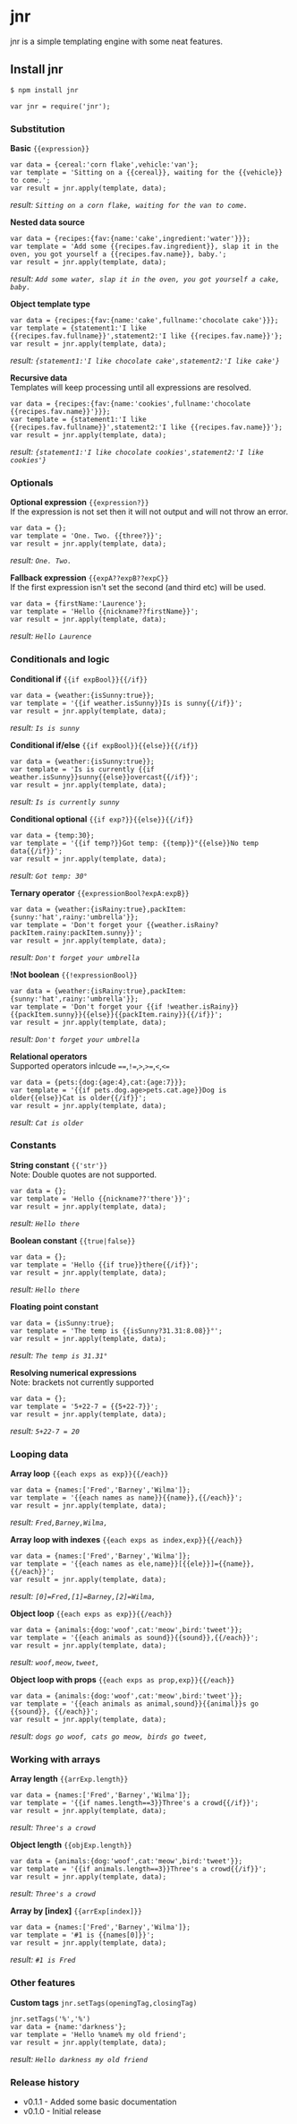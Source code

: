 # jnr

jnr is a simple templating engine with some neat features.


Install jnr
-----------

```bash
$ npm install jnr
```

```node
var jnr = require('jnr');
```

<!--readme-->
### Substitution

**Basic** `{{expression}}`  
```node
var data = {cereal:'corn flake',vehicle:'van'};
var template = 'Sitting on a {{cereal}}, waiting for the {{vehicle}} to come.';
var result = jnr.apply(template, data);
```
*result: `Sitting on a corn flake, waiting for the van to come.`*

**Nested data source**  
```node
var data = {recipes:{fav:{name:'cake',ingredient:'water'}}};
var template = 'Add some {{recipes.fav.ingredient}}, slap it in the oven, you got yourself a {{recipes.fav.name}}, baby.';
var result = jnr.apply(template, data);
```
*result: `Add some water, slap it in the oven, you got yourself a cake, baby.`*

**Object template type**  
```node
var data = {recipes:{fav:{name:'cake',fullname:'chocolate cake'}}};
var template = {statement1:'I like {{recipes.fav.fullname}}',statement2:'I like {{recipes.fav.name}}'};
var result = jnr.apply(template, data);
```
*result: `{statement1:'I like chocolate cake',statement2:'I like cake'}`*

**Recursive data**  
Templates will keep processing until all expressions are resolved.
```node
var data = {recipes:{fav:{name:'cookies',fullname:'chocolate {{recipes.fav.name}}'}}};
var template = {statement1:'I like {{recipes.fav.fullname}}',statement2:'I like {{recipes.fav.name}}'};
var result = jnr.apply(template, data);
```
*result: `{statement1:'I like chocolate cookies',statement2:'I like cookies'}`*
### Optionals

**Optional expression** `{{expression?}}`  
If the expression is not set then it will not output and will not throw an error.
```node
var data = {};
var template = 'One. Two. {{three?}}';
var result = jnr.apply(template, data);
```
*result: `One. Two. `*

**Fallback expression** `{{expA??expB??expC}}`  
If the first expression isn't set the second (and third etc) will be used.
```node
var data = {firstName:'Laurence'};
var template = 'Hello {{nickname??firstName}}';
var result = jnr.apply(template, data);
```
*result: `Hello Laurence`*
### Conditionals and logic

**Conditional if** `{{if expBool}}{{/if}}`  
```node
var data = {weather:{isSunny:true}};
var template = '{{if weather.isSunny}}Is is sunny{{/if}}';
var result = jnr.apply(template, data);
```
*result: `Is is sunny`*

**Conditional if/else** `{{if expBool}}{{else}}{{/if}}`  
```node
var data = {weather:{isSunny:true}};
var template = 'Is is currently {{if weather.isSunny}}sunny{{else}}overcast{{/if}}';
var result = jnr.apply(template, data);
```
*result: `Is is currently sunny`*

**Conditional optional** `{{if exp?}}{{else}}{{/if}}`  
```node
var data = {temp:30};
var template = '{{if temp?}}Got temp: {{temp}}°{{else}}No temp data{{/if}}';
var result = jnr.apply(template, data);
```
*result: `Got temp: 30°`*

**Ternary operator** `{{expressionBool?expA:expB}}`  
```node
var data = {weather:{isRainy:true},packItem:{sunny:'hat',rainy:'umbrella'}};
var template = 'Don't forget your {{weather.isRainy?packItem.rainy:packItem.sunny}}';
var result = jnr.apply(template, data);
```
*result: `Don't forget your umbrella`*

**!Not boolean** `{{!expressionBool}}`  
```node
var data = {weather:{isRainy:true},packItem:{sunny:'hat',rainy:'umbrella'}};
var template = 'Don't forget your {{if !weather.isRainy}}{{packItem.sunny}}{{else}}{{packItem.rainy}}{{/if}}';
var result = jnr.apply(template, data);
```
*result: `Don't forget your umbrella`*

**Relational operators**  
Supported operators inlcude `==`,`!=`,`>`,`>=`,`<`,`<=`
```node
var data = {pets:{dog:{age:4},cat:{age:7}}};
var template = '{{if pets.dog.age>pets.cat.age}}Dog is older{{else}}Cat is older{{/if}}';
var result = jnr.apply(template, data);
```
*result: `Cat is older`*
### Constants

**String constant** `{{'str'}}`  
Note: Double quotes are not supported.
```node
var data = {};
var template = 'Hello {{nickname??'there'}}';
var result = jnr.apply(template, data);
```
*result: `Hello there`*

**Boolean constant** `{{true|false}}`  
```node
var data = {};
var template = 'Hello {{if true}}there{{/if}}';
var result = jnr.apply(template, data);
```
*result: `Hello there`*

**Floating point constant**  
```node
var data = {isSunny:true};
var template = 'The temp is {{isSunny?31.31:8.08}}°';
var result = jnr.apply(template, data);
```
*result: `The temp is 31.31°`*

**Resolving numerical expressions**  
Note: brackets not currently supported
```node
var data = {};
var template = '5+22-7 = {{5+22-7}}';
var result = jnr.apply(template, data);
```
*result: `5+22-7 = 20`*
### Looping data

**Array loop** `{{each exps as exp}}{{/each}}`  
```node
var data = {names:['Fred','Barney','Wilma']};
var template = '{{each names as name}}{{name}},{{/each}}';
var result = jnr.apply(template, data);
```
*result: `Fred,Barney,Wilma,`*

**Array loop with indexes** `{{each exps as index,exp}}{{/each}}`  
```node
var data = {names:['Fred','Barney','Wilma']};
var template = '{{each names as ele,name}}[{{ele}}]={{name}},{{/each}}';
var result = jnr.apply(template, data);
```
*result: `[0]=Fred,[1]=Barney,[2]=Wilma,`*

**Object loop** `{{each exps as exp}}{{/each}}`  
```node
var data = {animals:{dog:'woof',cat:'meow',bird:'tweet'}};
var template = '{{each animals as sound}}{{sound}},{{/each}}';
var result = jnr.apply(template, data);
```
*result: `woof,meow,tweet,`*

**Object loop with props** `{{each exps as prop,exp}}{{/each}}`  
```node
var data = {animals:{dog:'woof',cat:'meow',bird:'tweet'}};
var template = '{{each animals as animal,sound}}{{animal}}s go {{sound}}, {{/each}}';
var result = jnr.apply(template, data);
```
*result: `dogs go woof, cats go meow, birds go tweet, `*
### Working with arrays

**Array length** `{{arrExp.length}}`  
```node
var data = {names:['Fred','Barney','Wilma']};
var template = '{{if names.length==3}}Three's a crowd{{/if}}';
var result = jnr.apply(template, data);
```
*result: `Three's a crowd`*

**Object length** `{{objExp.length}}`  
```node
var data = {animals:{dog:'woof',cat:'meow',bird:'tweet'}};
var template = '{{if animals.length==3}}Three's a crowd{{/if}}';
var result = jnr.apply(template, data);
```
*result: `Three's a crowd`*

**Array by [index]** `{{arrExp[index]}}`  
```node
var data = {names:['Fred','Barney','Wilma']};
var template = '#1 is {{names[0]}}';
var result = jnr.apply(template, data);
```
*result: `#1 is Fred`*
### Other features

**Custom tags** `jnr.setTags(openingTag,closingTag)`  
```node
jnr.setTags('%','%')
var data = {name:'darkness'};
var template = 'Hello %name% my old friend';
var result = jnr.apply(template, data);
```
*result: `Hello darkness my old friend`*<!--/readme-->

### Release history

- v0.1.1 - Added some basic documentation
- v0.1.0 - Initial release
